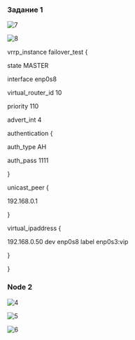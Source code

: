 ### Задание 1

![7](https://user-images.githubusercontent.com/126493876/229067275-5af67e2d-078d-4ee4-bc97-2cf3f3c02d3e.png)

![8](https://user-images.githubusercontent.com/126493876/229067345-7f24c76a-6908-4ec6-90ff-9b2c7adfc50e.png)

vrrp_instance failover_test {

state MASTER

interface enp0s8

virtual_router_id 10

priority 110

advert_int 4

authentication {

auth_type AH

auth_pass 1111

}

unicast_peer {

192.168.0.1

}

virtual_ipaddress {

192.168.0.50 dev enp0s8 label enp0s3:vip

}

}

### Node 2

![4](https://user-images.githubusercontent.com/126493876/228545690-7369da66-9d52-4163-9b4e-44f1e54a6fac.png)

![5](https://user-images.githubusercontent.com/126493876/228545757-582bc74b-b27e-4eef-8518-48385f86c7d9.png)

![6](https://user-images.githubusercontent.com/126493876/228545799-4a70090c-25b8-47c8-8971-a743715e7eb1.png)
